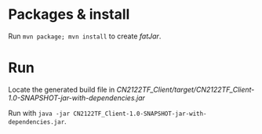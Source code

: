 # Packages & install
Run `mvn package; mvn install` to create _fatJar_.

# Run
Locate the generated build file in _CN2122TF_Client/target/CN2122TF_Client-1.0-SNAPSHOT-jar-with-dependencies.jar_

Run with `java -jar CN2122TF_Client-1.0-SNAPSHOT-jar-with-dependencies.jar`.